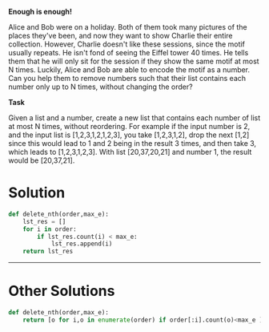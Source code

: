 **Enough is enough!**

Alice and Bob were on a holiday. Both of them took many pictures of the places they've been, and now they want to show Charlie their entire collection. However, Charlie doesn't like these sessions, since the motif usually repeats. He isn't fond of seeing the Eiffel tower 40 times.
He tells them that he will only sit for the session if they show the same motif at most N times. Luckily, Alice and Bob are able to encode the motif as a number. Can you help them to remove numbers such that their list contains each number only up to N times, without changing the order?

**Task**

Given a list and a number, create a new list that contains each number of list at most N times, without reordering.
For example if the input number is 2, and the input list is [1,2,3,1,2,1,2,3], you take [1,2,3,1,2], drop the next [1,2] since this would lead to 1 and 2 being in the result 3 times, and then take 3, which leads to [1,2,3,1,2,3].
With list [20,37,20,21] and number 1, the result would be [20,37,21].

# Solution

```python
def delete_nth(order,max_e):
    lst_res = []
    for i in order:
        if lst_res.count(i) < max_e:
            lst_res.append(i)
    return lst_res
```
___
# Other Solutions

```python
def delete_nth(order,max_e):
    return [o for i,o in enumerate(order) if order[:i].count(o)<max_e ]
```
